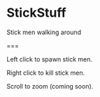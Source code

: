 StickStuff
==========

Stick men walking around

===

Left click to spawn stick men.

Right click to kill stick men.

Scroll to zoom  (coming soon).
